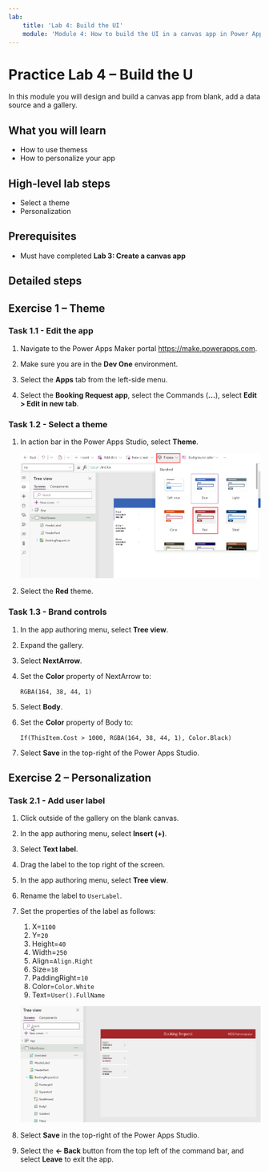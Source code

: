 ```yaml
---
lab:
    title: 'Lab 4: Build the UI'
    module: 'Module 4: How to build the UI in a canvas app in Power Apps'
---
```


# Practice Lab 4 – Build the U

In this module you will design and build a canvas app from blank, add a data source and a gallery.

## What you will learn

- How to use themess
- How to personalize your app

## High-level lab steps

- Select a theme
- Personalization
  
## Prerequisites

- Must have completed **Lab 3: Create a canvas app**

## Detailed steps

## Exercise 1 – Theme

### Task 1.1 - Edit the app

1. Navigate to the Power Apps Maker portal <https://make.powerapps.com>.

1. Make sure you are in the **Dev One** environment.

1. Select the **Apps** tab from the left-side menu.

1. Select the **Booking Request app**, select the Commands (**...**), select **Edit > Edit in new tab**.

### Task 1.2 - Select a theme

1. In action bar in the Power Apps Studio, select **Theme**.

    ![Screenshot of select themes.](../media/select-theme.png)

1. Select the **Red** theme.

### Task 1.3 - Brand controls

1. In the app authoring menu, select **Tree view**.

1. Expand the gallery.

1. Select **NextArrow**.

1. Set the **Color** property of NextArrow to:

    ```powerappsfl
    RGBA(164, 38, 44, 1)
    ```

1. Select **Body**.

1. Set the **Color** property of Body to:

    ```powerappsfl
    If(ThisItem.Cost > 1000, RGBA(164, 38, 44, 1), Color.Black)
    ```

1. Select **Save** in the top-right of the Power Apps Studio.

## Exercise 2 – Personalization

### Task 2.1 - Add user label

1. Click outside of the gallery on the blank canvas.

1. In the app authoring menu, select **Insert (+)**.

1. Select **Text label**.

1. Drag the label to the top right of the screen.

1. In the app authoring menu, select **Tree view**.

1. Rename the label to `UserLabel`.

1. Set the properties of the label as follows:

   1. X=`1100`
   1. Y=`20`
   1. Height=`40`
   1. Width=`250`
   1. Align=`Align.Right`
   1. Size=`18`
   1. PaddingRight=`10`
   1. Color=`Color.White`
   1. Text=`User().FullName`

    ![Screenshot of the main screen with personalization.](../media/main-screen-personalized.png)

1. Select **Save** in the top-right of the Power Apps Studio.

1. Select the **<- Back** button from the top left of the command bar, and select **Leave** to exit the app.
